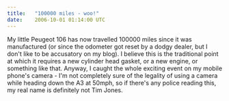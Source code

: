 ```yaml
---
title:   "100000 miles - woo!"
date:    2006-10-01 01:14:00 UTC
---
```


<div style="clear:both;"></div>My little Peugeot 106 has now travelled 100000 miles since it was manufactured (or since the odometer got reset by a dodgy dealer, but I don't like to be accusatory on my blog). I believe this is the traditional point at which it requires a new cylinder head gasket, or a new engine, or something like that. Anyway, I caught the whole exciting event on my mobile phone's camera - I'm not completely sure of the legality of using a camera while heading down the A3 at 50mph, so if there's any police reading this, my real name is definitely not Tim Jones.

<a onblur="try {parent.deselectBloggerImageGracefully();} catch(e) {}" href="http://photos1.blogger.com/blogger/3747/1168/1600/DSC00534.jpg"><img style="cursor: pointer;" src="http://photos1.blogger.com/blogger/3747/1168/400/DSC00534.jpg" alt="" border="0" /></a>

<a onblur="try {parent.deselectBloggerImageGracefully();} catch(e) {}" href="http://photos1.blogger.com/blogger/3747/1168/1600/DSC00535.jpg"><img style="cursor: pointer;" src="http://photos1.blogger.com/blogger/3747/1168/400/DSC00535.jpg" alt="" border="0" /></a>

<a onblur="try {parent.deselectBloggerImageGracefully();} catch(e) {}" href="http://photos1.blogger.com/blogger/3747/1168/1600/DSC00536.jpg"><img style="cursor: pointer;" src="http://photos1.blogger.com/blogger/3747/1168/400/DSC00536.jpg" alt="" border="0" /></a><div style="clear:both; padding-bottom:0.25em"></div>
